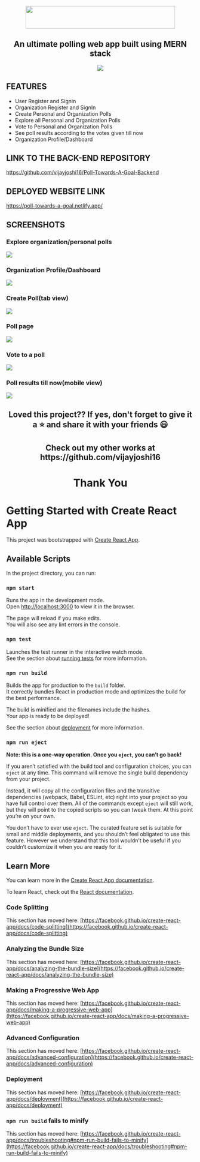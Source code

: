 <p align="center"><img src="https://github.com/vijayjoshi16/Poll-Towards-A-Goal-Frontend/blob/assets/assets/logopoll.png" width="400px" height="60px"></img></p>

<h2 align="center">An ultimate polling web app built using MERN stack</h2>

<p align="center"><img src="https://github.com/vijayjoshi16/Poll-Towards-A-Goal-Frontend/blob/assets/assets/final_img.png" ></img></p>

## FEATURES

* User Register and Signin
* Organization Register and SignIn
* Create Personal and Organization Polls
* Explore all Personal and Organization Polls
* Vote to Personal and Organization Polls
* See poll results according to the votes given till now
* Organization Profile/Dashboard

## LINK TO THE BACK-END REPOSITORY

https://github.com/vijayjoshi16/Poll-Towards-A-Goal-Backend

## DEPLOYED WEBSITE LINK

https://poll-towards-a-goal.netlify.app/

## SCREENSHOTS

### Explore organization/personal polls
<img src="https://github.com/vijayjoshi16/Poll-Towards-A-Goal-Frontend/blob/assets/assets/org_polls.png" ></img>
### Organization Profile/Dashboard
<img src="https://github.com/vijayjoshi16/Poll-Towards-A-Goal-Frontend/blob/assets/assets/org_dashboard.png" ></img>
### Create Poll(tab view)
<img src="https://github.com/vijayjoshi16/Poll-Towards-A-Goal-Frontend/blob/assets/assets/create_poll.png" ></img>
### Poll page
<img src="https://github.com/vijayjoshi16/Poll-Towards-A-Goal-Frontend/blob/assets/assets/vote2.png" ></img>
### Vote to a poll
<img src="https://github.com/vijayjoshi16/Poll-Towards-A-Goal-Frontend/blob/assets/assets/vote.png" ></img>
### Poll results till now(mobile view)
<img src="https://github.com/vijayjoshi16/Poll-Towards-A-Goal-Frontend/blob/assets/assets/results.png" ></img>

<h2 align="center">Loved this project?? If yes, don't forget to give it a ⭐ and share it with your friends 😃</h2>
<h2 align="center">Check out my other works at https://github.com/vijayjoshi16</h2>
<h1 align="center">Thank You</h1>

# Getting Started with Create React App

This project was bootstrapped with [Create React App](https://github.com/facebook/create-react-app).

## Available Scripts

In the project directory, you can run:

### `npm start`

Runs the app in the development mode.\
Open [http://localhost:3000](http://localhost:3000) to view it in the browser.

The page will reload if you make edits.\
You will also see any lint errors in the console.

### `npm test`

Launches the test runner in the interactive watch mode.\
See the section about [running tests](https://facebook.github.io/create-react-app/docs/running-tests) for more information.

### `npm run build`

Builds the app for production to the `build` folder.\
It correctly bundles React in production mode and optimizes the build for the best performance.

The build is minified and the filenames include the hashes.\
Your app is ready to be deployed!

See the section about [deployment](https://facebook.github.io/create-react-app/docs/deployment) for more information.

### `npm run eject`

**Note: this is a one-way operation. Once you `eject`, you can’t go back!**

If you aren’t satisfied with the build tool and configuration choices, you can `eject` at any time. This command will remove the single build dependency from your project.

Instead, it will copy all the configuration files and the transitive dependencies (webpack, Babel, ESLint, etc) right into your project so you have full control over them. All of the commands except `eject` will still work, but they will point to the copied scripts so you can tweak them. At this point you’re on your own.

You don’t have to ever use `eject`. The curated feature set is suitable for small and middle deployments, and you shouldn’t feel obligated to use this feature. However we understand that this tool wouldn’t be useful if you couldn’t customize it when you are ready for it.

## Learn More

You can learn more in the [Create React App documentation](https://facebook.github.io/create-react-app/docs/getting-started).

To learn React, check out the [React documentation](https://reactjs.org/).

### Code Splitting

This section has moved here: [https://facebook.github.io/create-react-app/docs/code-splitting](https://facebook.github.io/create-react-app/docs/code-splitting)

### Analyzing the Bundle Size

This section has moved here: [https://facebook.github.io/create-react-app/docs/analyzing-the-bundle-size](https://facebook.github.io/create-react-app/docs/analyzing-the-bundle-size)

### Making a Progressive Web App

This section has moved here: [https://facebook.github.io/create-react-app/docs/making-a-progressive-web-app](https://facebook.github.io/create-react-app/docs/making-a-progressive-web-app)

### Advanced Configuration

This section has moved here: [https://facebook.github.io/create-react-app/docs/advanced-configuration](https://facebook.github.io/create-react-app/docs/advanced-configuration)

### Deployment

This section has moved here: [https://facebook.github.io/create-react-app/docs/deployment](https://facebook.github.io/create-react-app/docs/deployment)

### `npm run build` fails to minify

This section has moved here: [https://facebook.github.io/create-react-app/docs/troubleshooting#npm-run-build-fails-to-minify](https://facebook.github.io/create-react-app/docs/troubleshooting#npm-run-build-fails-to-minify)
